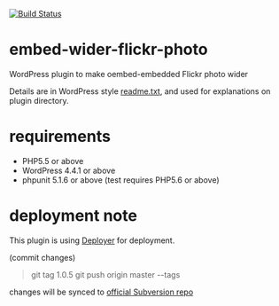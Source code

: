 [![Build Status](https://api.travis-ci.org/akky/embed-wider-flickr-photo.png?branch=master)](https://travis-ci.org/akky/embed-wider-flickr-photo)

# embed-wider-flickr-photo

WordPress plugin to make oembed-embedded Flickr photo wider

Details are in WordPress style [readme.txt](https://github.com/akky/embed-wider-flickr-photo/blob/master/readme.txt), and used for explanations on plugin directory.

# requirements

  * PHP5.5 or above
  * WordPress 4.4.1 or above
  * phpunit 5.1.6 or above (test requires PHP5.6 or above)

# deployment note

This plugin is using [Deployer](http://deployer.edwinapp.com/) for deployment.

(commit changes)
> git tag 1.0.5
> git push origin master --tags

changes will be synced to [official Subversion repo](https://wordpress.org/plugins/embed-wider-flickr-photo/developers/)
